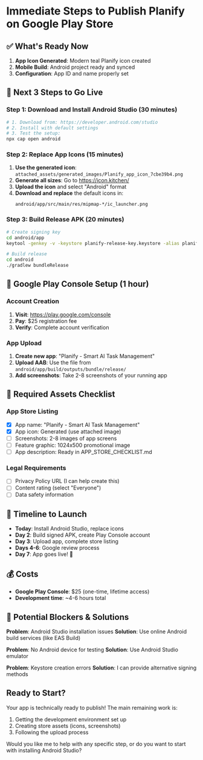 # Immediate Steps to Publish Planify on Google Play Store

## ✅ What's Ready Now

1. **App Icon Generated**: Modern teal Planify icon created
2. **Mobile Build**: Android project ready and synced
3. **Configuration**: App ID and name properly set

## 🚀 Next 3 Steps to Go Live

### Step 1: Download and Install Android Studio (30 minutes)
```bash
# 1. Download from: https://developer.android.com/studio
# 2. Install with default settings
# 3. Test the setup:
npx cap open android
```

### Step 2: Replace App Icons (15 minutes)
1. **Use the generated icon**: `attached_assets/generated_images/Planify_app_icon_7cbe39b4.png`
2. **Generate all sizes**: Go to https://icon.kitchen/
3. **Upload the icon** and select "Android" format
4. **Download and replace** the default icons in:
   ```
   android/app/src/main/res/mipmap-*/ic_launcher.png
   ```

### Step 3: Build Release APK (20 minutes)
```bash
# Create signing key
cd android/app
keytool -genkey -v -keystore planify-release-key.keystore -alias planify -keyalg RSA -keysize 2048 -validity 10000

# Build release
cd android
./gradlew bundleRelease
```

## 📱 Google Play Console Setup (1 hour)

### Account Creation
1. **Visit**: https://play.google.com/console
2. **Pay**: $25 registration fee
3. **Verify**: Complete account verification

### App Upload
1. **Create new app**: "Planify - Smart AI Task Management"
2. **Upload AAB**: Use the file from `android/app/build/outputs/bundle/release/`
3. **Add screenshots**: Take 2-8 screenshots of your running app

## 📝 Required Assets Checklist

### App Store Listing
- [x] App name: "Planify - Smart AI Task Management"
- [x] App icon: Generated (use attached image)
- [ ] Screenshots: 2-8 images of app screens
- [ ] Feature graphic: 1024x500 promotional image
- [ ] App description: Ready in APP_STORE_CHECKLIST.md

### Legal Requirements
- [ ] Privacy Policy URL (I can help create this)
- [ ] Content rating (select "Everyone")
- [ ] Data safety information

## 🎯 Timeline to Launch

- **Today**: Install Android Studio, replace icons
- **Day 2**: Build signed APK, create Play Console account
- **Day 3**: Upload app, complete store listing
- **Days 4-6**: Google review process
- **Day 7**: App goes live! 🎉

## 💰 Costs
- **Google Play Console**: $25 (one-time, lifetime access)
- **Development time**: ~4-6 hours total

## 🚨 Potential Blockers & Solutions

**Problem**: Android Studio installation issues
**Solution**: Use online Android build services (like EAS Build)

**Problem**: No Android device for testing
**Solution**: Use Android Studio emulator

**Problem**: Keystore creation errors
**Solution**: I can provide alternative signing methods

## Ready to Start?

Your app is technically ready to publish! The main remaining work is:
1. Getting the development environment set up
2. Creating store assets (icons, screenshots)
3. Following the upload process

Would you like me to help with any specific step, or do you want to start with installing Android Studio?